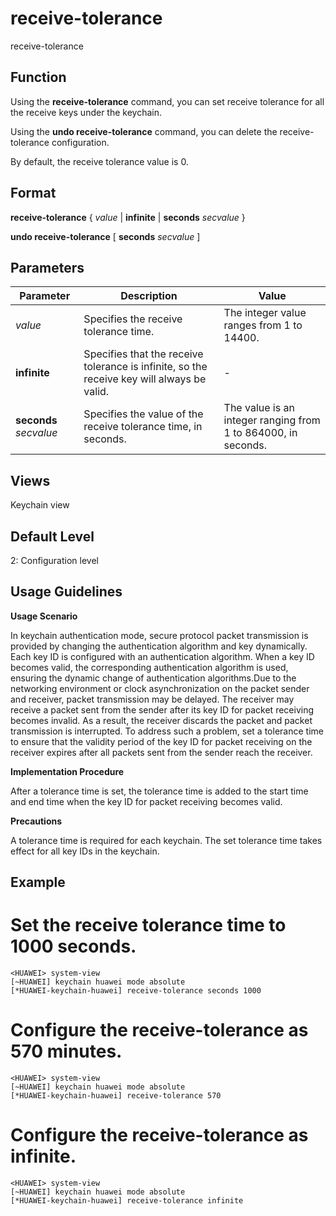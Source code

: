 receive-tolerance
=================

receive-tolerance

Function
--------



Using the **receive-tolerance** command, you can set receive tolerance for all the receive keys under the keychain.

Using the **undo receive-tolerance** command, you can delete the receive-tolerance configuration.



By default, the receive tolerance value is 0.


Format
------

**receive-tolerance** { *value* | **infinite** | **seconds** *secvalue* }

**undo receive-tolerance** [ **seconds** *secvalue* ]


Parameters
----------

| Parameter | Description | Value |
| --- | --- | --- |
| *value* | Specifies the receive tolerance time. | The integer value ranges from 1 to 14400. |
| **infinite** | Specifies that the receive tolerance is infinite, so the receive key will always be valid. | - |
| **seconds** *secvalue* | Specifies the value of the receive tolerance time, in seconds. | The value is an integer ranging from 1 to 864000, in seconds. |



Views
-----

Keychain view


Default Level
-------------

2: Configuration level


Usage Guidelines
----------------

**Usage Scenario**



In keychain authentication mode, secure protocol packet transmission is provided by changing the authentication algorithm and key dynamically. Each key ID is configured with an authentication algorithm. When a key ID becomes valid, the corresponding authentication algorithm is used, ensuring the dynamic change of authentication algorithms.Due to the networking environment or clock asynchronization on the packet sender and receiver, packet transmission may be delayed. The receiver may receive a packet sent from the sender after its key ID for packet receiving becomes invalid. As a result, the receiver discards the packet and packet transmission is interrupted. To address such a problem, set a tolerance time to ensure that the validity period of the key ID for packet receiving on the receiver expires after all packets sent from the sender reach the receiver.



**Implementation Procedure**



After a tolerance time is set, the tolerance time is added to the start time and end time when the key ID for packet receiving becomes valid.



**Precautions**



A tolerance time is required for each keychain. The set tolerance time takes effect for all key IDs in the keychain.




Example
-------

# Set the receive tolerance time to 1000 seconds.
```
<HUAWEI> system-view
[~HUAWEI] keychain huawei mode absolute
[*HUAWEI-keychain-huawei] receive-tolerance seconds 1000

```

# Configure the receive-tolerance as 570 minutes.
```
<HUAWEI> system-view
[~HUAWEI] keychain huawei mode absolute
[*HUAWEI-keychain-huawei] receive-tolerance 570

```

# Configure the receive-tolerance as infinite.
```
<HUAWEI> system-view
[~HUAWEI] keychain huawei mode absolute
[*HUAWEI-keychain-huawei] receive-tolerance infinite

```